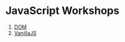 # JavaScript Workshops

1. [DOM](workshops/DOM/README.md)
2. [VanillaJS](workshops/vanillajs/README.md)
